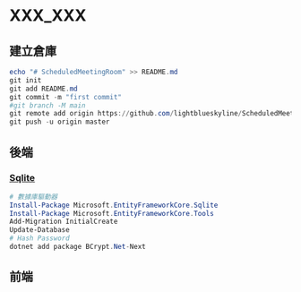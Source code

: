 # XXX_XXX

## 建立倉庫

```PowerShell
echo "# ScheduledMeetingRoom" >> README.md
git init
git add README.md
git commit -m "first commit"
#git branch -M main
git remote add origin https://github.com/lightblueskyline/ScheduledMeetingRoom.git
git push -u origin master
```

## 後端

### [Sqlite](https://learn.microsoft.com/en-us/ef/core/get-started/overview/first-app?tabs=visual-studio)

```PowerShell
# 數據庫驅動器
Install-Package Microsoft.EntityFrameworkCore.Sqlite
Install-Package Microsoft.EntityFrameworkCore.Tools
Add-Migration InitialCreate
Update-Database
# Hash Password
dotnet add package BCrypt.Net-Next
```

## 前端
